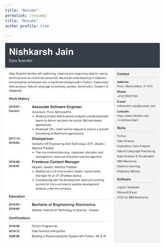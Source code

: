 ```yaml
---
title: "Resume"
permalink: /resume/
title: "Resume"
author_profile: true

---
```



![Alt Text](/images/Resume.jpg)
